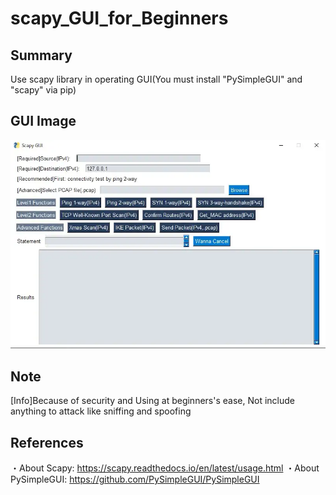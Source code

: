 # scapy_GUI_for_Beginners
## Summary
Use scapy library in operating GUI(You must install "PySimpleGUI" and "scapy" via pip)

## GUI Image
![Test Image 1](GUI_IMAGE.webp)

## Note
[Info]Because of security and Using at beginners's ease, Not include anything to attack like sniffing and spoofing

## References
・About Scapy: https://scapy.readthedocs.io/en/latest/usage.html
・About PySimpleGUI: https://github.com/PySimpleGUI/PySimpleGUI
